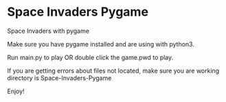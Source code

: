 # Space Invaders Pygame
 Space Invaders with pygame

Make sure you have pygame installed and are using with python3.

Run main.py to play OR double click the game.pwd to play.

If you are getting errors about files not located, make sure you are working directory is Space-Invaders-Pygame

Enjoy!
